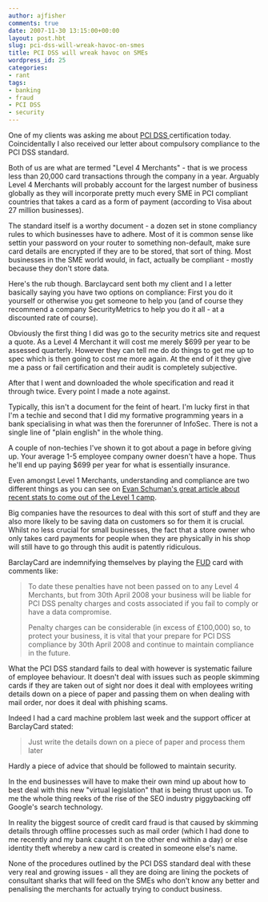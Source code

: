 ```yaml
---
author: ajfisher
comments: true
date: 2007-11-30 13:15:00+00:00
layout: post.hbt
slug: pci-dss-will-wreak-havoc-on-smes
title: PCI DSS will wreak havoc on SMEs
wordpress_id: 25
categories:
- rant
tags:
- banking
- fraud
- PCI DSS
- security
---
```


One of my clients was asking me about [PCI DSS ](http://www.pcisecuritystandards.org/)certification today. Coincidentally I also received our letter about compulsory compliance to the PCI DSS standard.

Both of us are what are termed "Level 4 Merchants" - that is we process less than 20,000 card transactions through the company in a year. Arguably Level 4 Merchants will probably account for the largest number of business globally as they will incorporate pretty much every SME in PCI compliant countries that takes a card as a form of payment (according to Visa about 27 million businesses).

The standard itself is a worthy document - a dozen set in stone compliancy rules to which businesses have to adhere. Most of it is common sense like settin your password on your router to something non-default, make sure card details are encrypted if they are to be stored, that sort of thing. Most businesses in the SME world would, in fact, actually be compliant - mostly because they don't store data.

Here's the rub though. Barclaycard sent both my client and I a letter basically saying you have two options on compliance: First you do it yourself or otherwise you get someone to help you (and of course they recommend a company SecurityMetrics to help you do it all - at a discounted rate of course).

Obviously the first thing I did was go to the security metrics site and request a quote. As a Level 4 Merchant it will cost me merely $699 per year to be assessed quarterly. However they can tell me do do things to get me up to spec which is then going to cost me more again. At the end of it they give me a pass or fail certification and their audit is completely subjective.

After that I went and downloaded the whole specification and read it through twice. Every point I made a note against.

Typically, this isn't a document for the feint of heart. I'm lucky first in that I'm a techie and second that I did my formative programming years in a bank specialising in what was then the forerunner of InfoSec. There is not a single line of "plain english" in the whole thing.

A couple of non-techies I've shown it to got about a page in before giving up. Your average 1-5 employee company owner doesn't have a hope. Thus he'll end up paying $699 per year for what is essentially insurance.

Even amongst Level 1 Merchants, understanding and compliance are two different things as you can see on [Evan Schuman's great article about recent stats to come out of the Level 1 camp](http://storefrontbacktalk.com/story/112907pciconfusion).

Big companies have the resources to deal with this sort of stuff and they are also more likely to be saving data on customers so for them it is crucial. Whilst no less crucial for small businesses, the fact that a store owner who only takes card payments for people when they are physically in his shop will still have to go through this audit is patently ridiculous.

BarclayCard are indemnifying themselves by playing the [FUD](http://www.google.co.uk/search?hl=en&q=define%3A+fud&meta=) card with comments like:


<blockquote>To date these penalties have not been passed on to any Level 4 Merchants, but from 30th April 2008 your business will be liable for PCI DSS penalty charges and costs associated if you fail to comply or have a data compromise.

Penalty charges can be considerable (in excess of £100,000) so, to protect your business, it is vital that your prepare for PCI DSS compliance by 30th April 2008 and continue to maintain compliance in the future.</blockquote>


What the PCI DSS standard fails to deal with however is systematic failure of employee behaviour. It doesn't deal with issues such as people skimming cards if they are taken out of sight nor does it deal with employees writing details down on a piece of paper and passing them on when dealing with mail order, nor does it deal with phishing scams.

Indeed I had a card machine problem last week and the support officer at BarclayCard stated:


<blockquote>Just write the details down on a piece of paper and process them later</blockquote>


Hardly a piece of advice that should be followed to maintain security.

In the end businesses will have to make their own mind up about how to best deal with this new "virtual legislation" that is being thrust upon us. To me the whole thing reeks of the rise of the SEO industry piggybacking off Google's search technology.

In reality the biggest source of credit card fraud is that caused by skimming details through offline processes such as mail order (which I had done to me recently and my bank caught it on the other end within a day) or else identity theft whereby a new card is created in someone else's name.

None of the procedures outlined by the PCI DSS standard deal with these very real and growing issues - all they are doing are lining the pockets of consultant sharks that will feed on the SMEs who don't know any better and penalising the merchants for actually trying to conduct business.
